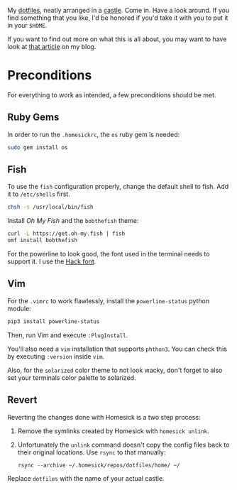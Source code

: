 My [dotfiles](https://dotfiles.github.io/), neatly arranged in a
[castle](https://github.com/technicalpickles/homesick). Come in. Have a look
around. If you find something that you like, I'd be honored if you'd take it
with you to put it in your `$HOME`.

If you want to find out more on what this is all about, you may want to have
look at [that
article](https://blog.anothernode.com/2017/11/26/home-improvement-galore/) on my
blog.

# Preconditions

For everything to work as intended, a few preconditions should be met.

## Ruby Gems

In order to run the `.homesickrc`, the `os` ruby gem is needed:

```sh
sudo gem install os
```

## Fish

To use the `fish` configuration properly, change the default shell to fish. Add
it to `/etc/shells` first.

```sh
chsh -s /usr/local/bin/fish
```

Install _Oh My Fish_ and the `bobthefish` theme:

```sh
curl -L https://get.oh-my.fish | fish
omf install bobthefish
```

For the powerline to look good, the font used in the terminal needs to support
it. I use the [Hack font](https://sourcefoundry.org/hack/).

## Vim

For the `.vimrc` to work flawlessly, install the `powerline-status` python
module:

```sh
pip3 install powerline-status
```

Then, run Vim and execute `:PlugInstall`.

You'll also need a `vim` installation that supports `phthon3`. You can check
this by executing `:version` inside `vim`.

Also, for the `solarized` color theme to not look wacky, don't forget to also
set your terminals color palette to solarized.

## Revert

Reverting the changes done with Homesick is a two step process:

1. Remove the symlinks created by Homesick with `homesick unlink`. 
2. Unfortunately the `unlink` command doesn't copy the config files back to
   their original locations. Use `rsync` to that manually:
   
   ```
   rsync --archive ~/.homesick/repos/dotfiles/home/ ~/
   ```

Replace `dotfiles` with the name of your actual castle.
